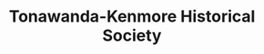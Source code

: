 ---
layout: repo
title: "Tonawanda-Kenmore Historical Society"
id: 23236
permalink: repos/23236/
---
